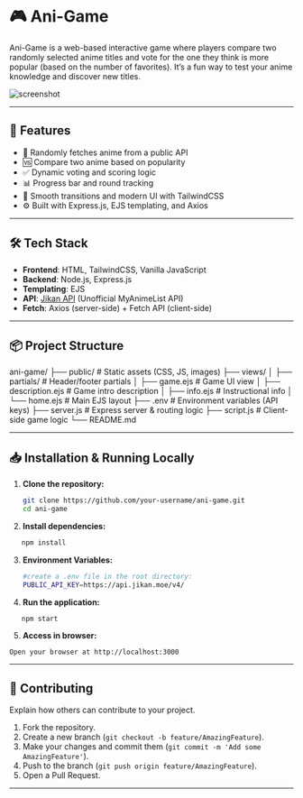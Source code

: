 # 🎮 Ani-Game

Ani-Game is a web-based interactive game where players compare two randomly selected anime titles and vote for the one they think is more popular (based on the number of favorites). It’s a fun way to test your anime knowledge and discover new titles.

![screenshot](./public/preview.png) 

---

## 🚀 Features

- 🔀 Randomly fetches anime from a public API
- 🆚 Compare two anime based on popularity
- ✅ Dynamic voting and scoring logic
- 📊 Progress bar and round tracking
- 🎨 Smooth transitions and modern UI with TailwindCSS
- ⚙️ Built with Express.js, EJS templating, and Axios

---

## 🛠️ Tech Stack

- **Frontend**: HTML, TailwindCSS, Vanilla JavaScript
- **Backend**: Node.js, Express.js
- **Templating**: EJS
- **API**: [Jikan API](https://docs.api.jikan.moe/) (Unofficial MyAnimeList API)
- **Fetch**: Axios (server-side) + Fetch API (client-side)

---

## 📦 Project Structure

ani-game/
├── public/ # Static assets (CSS, JS, images)
├── views/
│ ├── partials/ # Header/footer partials
│ ├── game.ejs # Game UI view
│ ├── description.ejs # Game intro description
│ ├── info.ejs # Instructional info
│ └── home.ejs # Main EJS layout
├── .env # Environment variables (API keys)
├── server.js # Express server & routing logic
├── script.js # Client-side game logic
└── README.md

---

## 📥 Installation & Running Locally

1. **Clone the repository:**

   ```bash
   git clone https://github.com/your-username/ani-game.git
   cd ani-game
   ```
2. **Install dependencies:**
```bash 
   npm install
```

3. **Environment Variables:**
   ```bash
   #create a .env file in the root directory:
   PUBLIC_API_KEY=https://api.jikan.moe/v4/
   ```
4. **Run the application:**
```bash
   npm start
```

5. **Access in browser:**
```
Open your browser at http://localhost:3000
```

---



## 🤝 Contributing

Explain how others can contribute to your project.

1.  Fork the repository.
2.  Create a new branch (`git checkout -b feature/AmazingFeature`).
3.  Make your changes and commit them (`git commit -m 'Add some AmazingFeature'`).
4.  Push to the branch (`git push origin feature/AmazingFeature`).
5.  Open a Pull Request.

---